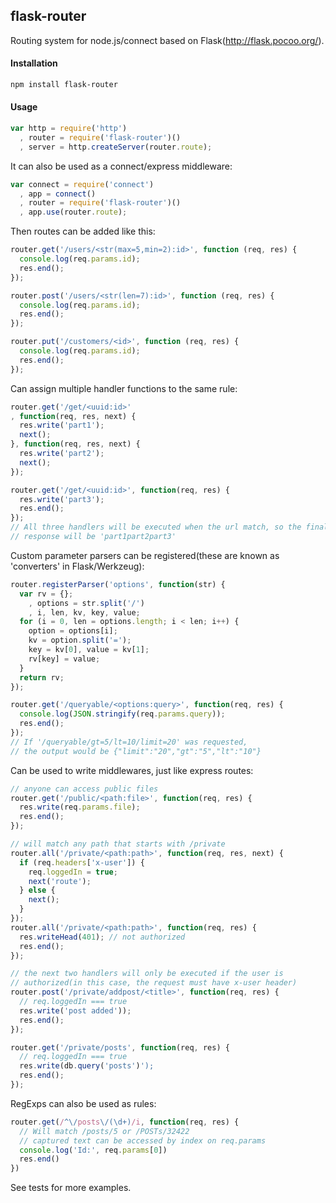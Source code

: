 ## flask-router

  Routing system for node.js/connect based on Flask(http://flask.pocoo.org/).

#### Installation

```sh
npm install flask-router
```

#### Usage

```js
var http = require('http')
  , router = require('flask-router')()
  , server = http.createServer(router.route);
```

  It can also be used as a connect/express middleware:
  
```js
var connect = require('connect')
  , app = connect()
  , router = require('flask-router')()
  , app.use(router.route);
```
 
  Then routes can be added like this:
  
```js
router.get('/users/<str(max=5,min=2):id>', function (req, res) {
  console.log(req.params.id);
  res.end();
});

router.post('/users/<str(len=7):id>', function (req, res) {
  console.log(req.params.id);
  res.end();
});

router.put('/customers/<id>', function (req, res) {
  console.log(req.params.id);
  res.end();
});
```

  Can assign multiple handler functions to the same rule:

```js
router.get('/get/<uuid:id>'
, function(req, res, next) {
  res.write('part1');
  next();
}, function(req, res, next) {
  res.write('part2');
  next();
});

router.get('/get/<uuid:id>', function(req, res) {
  res.write('part3');
  res.end();
});
// All three handlers will be executed when the url match, so the final
// response will be 'part1part2part3'
```

  Custom parameter parsers can be registered(these are known as 'converters'
  in Flask/Werkzeug): 

```js
router.registerParser('options', function(str) {
  var rv = {};
    , options = str.split('/')
    , i, len, kv, key, value;
  for (i = 0, len = options.length; i < len; i++) {
    option = options[i];
    kv = option.split('=');
    key = kv[0], value = kv[1];
    rv[key] = value;
  }
  return rv;
});

router.get('/queryable/<options:query>', function(req, res) {
  console.log(JSON.stringify(req.params.query));
  res.end();
});
// If '/queryable/gt=5/lt=10/limit=20' was requested,
// the output would be {"limit":"20","gt":"5","lt":"10"}
```

  Can be used to write middlewares, just like express routes:

```js
// anyone can access public files
router.get('/public/<path:file>', function(req, res) {
  res.write(req.params.file);
  res.end();
});

// will match any path that starts with /private
router.all('/private/<path:path>', function(req, res, next) {
  if (req.headers['x-user']) {
    req.loggedIn = true;
    next('route');
  } else {
    next();
  }
});
router.all('/private/<path:path>', function(req, res) {
  res.writeHead(401); // not authorized
  res.end();
});

// the next two handlers will only be executed if the user is
// authorized(in this case, the request must have x-user header)
router.post('/private/addpost/<title>', function(req, res) {
  // req.loggedIn === true
  res.write('post added'));
  res.end();
});

router.get('/private/posts', function(req, res) {
  // req.loggedIn === true
  res.write(db.query('posts')');
  res.end();
});
```

  RegExps can also be used as rules:

```js
router.get(/^\/posts\/(\d+)/i, function(req, res) {
  // Will match /posts/5 or /POSTs/32422
  // captured text can be accessed by index on req.params
  console.log('Id:', req.params[0])
  res.end()
})
```

  See tests for more examples.
